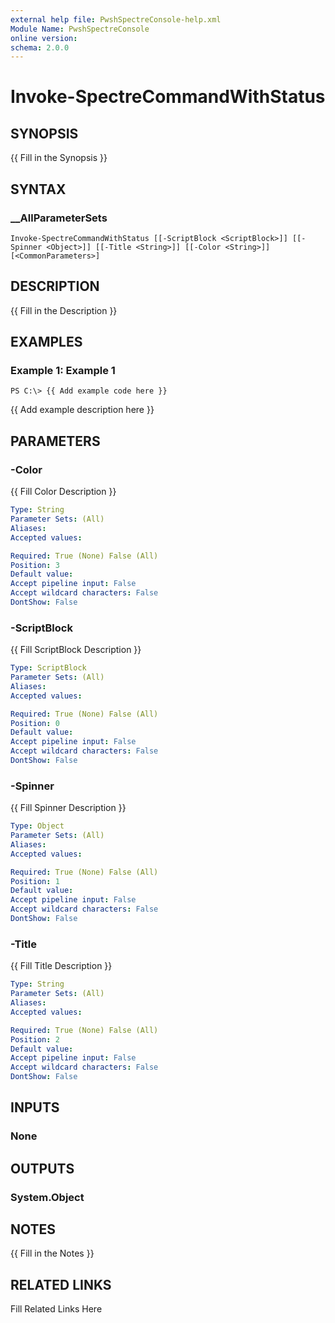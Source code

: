 ```yaml
---
external help file: PwshSpectreConsole-help.xml
Module Name: PwshSpectreConsole
online version: 
schema: 2.0.0
---
```


# Invoke-SpectreCommandWithStatus

## SYNOPSIS

{{ Fill in the Synopsis }}

## SYNTAX

### __AllParameterSets

```
Invoke-SpectreCommandWithStatus [[-ScriptBlock <ScriptBlock>]] [[-Spinner <Object>]] [[-Title <String>]] [[-Color <String>]] [<CommonParameters>]
```

## DESCRIPTION

{{ Fill in the Description }}

## EXAMPLES

### Example 1: Example 1

```
PS C:\> {{ Add example code here }}
```

{{ Add example description here }}

## PARAMETERS

### -Color

{{ Fill Color Description }}

```yaml
Type: String
Parameter Sets: (All)
Aliases: 
Accepted values: 

Required: True (None) False (All)
Position: 3
Default value: 
Accept pipeline input: False
Accept wildcard characters: False
DontShow: False
```

### -ScriptBlock

{{ Fill ScriptBlock Description }}

```yaml
Type: ScriptBlock
Parameter Sets: (All)
Aliases: 
Accepted values: 

Required: True (None) False (All)
Position: 0
Default value: 
Accept pipeline input: False
Accept wildcard characters: False
DontShow: False
```

### -Spinner

{{ Fill Spinner Description }}

```yaml
Type: Object
Parameter Sets: (All)
Aliases: 
Accepted values: 

Required: True (None) False (All)
Position: 1
Default value: 
Accept pipeline input: False
Accept wildcard characters: False
DontShow: False
```

### -Title

{{ Fill Title Description }}

```yaml
Type: String
Parameter Sets: (All)
Aliases: 
Accepted values: 

Required: True (None) False (All)
Position: 2
Default value: 
Accept pipeline input: False
Accept wildcard characters: False
DontShow: False
```

## INPUTS

### None


## OUTPUTS

### System.Object


## NOTES

{{ Fill in the Notes }}

## RELATED LINKS

Fill Related Links Here

